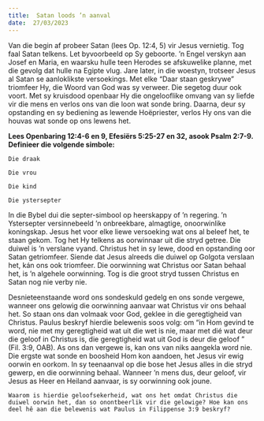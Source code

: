 ```yaml
---
title:  Satan loods ’n aanval
date:  27/03/2023
---
```


Van die begin af probeer Satan (lees Op. 12:4, 5) vir Jesus vernietig. Tog faal Satan telkens. Let byvoorbeeld op Sy geboorte. ’n Engel verskyn aan Josef en Maria, en waarsku hulle teen Herodes se afskuwelike planne, met die gevolg dat hulle na Egipte vlug. Jare later, in die woestyn, trotseer Jesus al Satan se aanloklikste versoekings. Met elke “Daar staan geskrywe” triomfeer Hy, die Woord van God was sy verweer. Die segetog duur ook voort. Met sy kruisdood openbaar Hy die ongelooflike omvang van sy liefde vir die mens en verlos ons van die loon wat sonde bring. Daarna, deur sy opstanding en sy bediening as lewende Hoëpriester, verlos Hy ons van die houvas wat sonde op ons lewens het.

**Lees Openbaring 12:4-6 en 9, Efesiërs 5:25-27 en 32, asook Psalm 2:7-9. Definieer die volgende simbole:**

`Die draak`

`Die vrou`

`Die kind`

`Die ystersepter`

In die Bybel dui die septer-simbool op heerskappy of ’n regering. ’n Ystersepter versinnebeeld ’n onbreekbare, almagtige, onoorwinlike koningskap. Jesus het voor elke liewe versoeking wat ons al beleef het, te staan gekom. Tog het Hy telkens as oorwinnaar uit die stryd getree. Die duiwel is ’n verslane vyand. Christus het in sy lewe, dood en opstanding oor Satan getriomfeer. Siende dat Jesus alreeds die duiwel op Golgota verslaan het, kán ons ook triomfeer. Die oorwinning wat Christus oor Satan behaal het, is ’n algehele oorwinning. Tog is die groot stryd tussen Christus en Satan nog nie verby nie.

Desnieteenstaande word ons sondeskuld gedelg en ons sonde vergewe, wanneer ons gelowig die oorwinning aanvaar wat Christus vir ons behaal het. So staan ons dan volmaak voor God, geklee in die geregtigheid van Christus. Paulus beskryf hierdie belewenis soos volg: om “in Hom gevind te word, nie met my geregtigheid wat uit die wet is nie, maar met dié wat deur die geloof in Christus is, die geregtigheid wat uit God is deur die geloof ” (Fil. 3:9, OAB). As ons dan vergewe is, kan ons van niks aangekla word nie. Die ergste wat sonde en boosheid Hom kon aandoen, het Jesus vir ewig oorwin en oorkom. In sy teenaanval op die bose het Jesus alles in die stryd gewerp, en die oorwinning behaal. Wanneer ’n mens dus, deur geloof, vir Jesus as Heer en Heiland aanvaar, is sy oorwinning ook joune.

`Waarom is hierdie geloofsekerheid, wat ons het omdat Christus die duiwel oorwin het, dan so onontbeerlik vir die gelowige? Hoe kan ons deel hê aan die belewenis wat Paulus in Filippense 3:9 beskryf?`